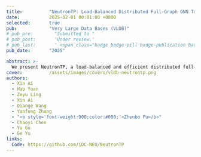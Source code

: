 ```yaml
---
title:          "NeutronTP: Load-Balanced Distributed Full-Graph GNN Training with Tensor Parallelism"
date:           2025-02-01 00:01:00 +0800
selected:       true
pub:            "Very Large Data Bases (VLDB)"
# pub_pre:        "Submitted to "
# pub_post:       'Under review.'
# pub_last:       ' <span class="badge badge-pill badge-publication badge-success">Spotlight</span>'
pub_date:       "2025"

abstract: >-
  We present NeutronTP, a load-balanced and efficient distributed full-graph GNN training system. NeutronTP leverages GNN tensor parallelism for distributed training, which partitions feature rather than graph structures. Compared to GNN data parallelism, NeutronTP eliminates cross-worker vertex dependencies and achieves a balanced workload.
cover:          /assets/images/covers/vldb-neutrontp.png
authors:
  - Xin Ai
  - Hao Yuan
  - Zeyu Ling
  - Xin Ai
  - Qiange Wang
  - Yanfeng Zhang
  - "<b style='font-weight:900;color:#000;'>Zhenbo Fu</b>"
  - Chaoyi Chen
  - Yu Gu
  - Ge Yu
links:
  Code: https://github.com/iDC-NEU/NeutronTP
---
```





